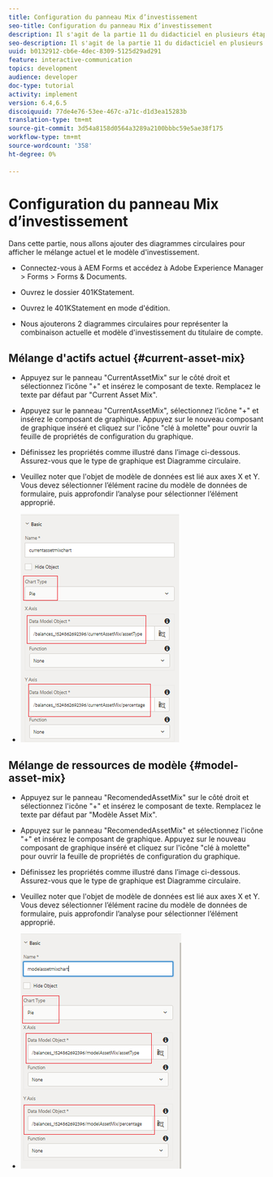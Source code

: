 ```yaml
---
title: Configuration du panneau Mix d’investissement
seo-title: Configuration du panneau Mix d’investissement
description: Il s'agit de la partie 11 du didacticiel en plusieurs étapes pour la création de votre premier document de communications interactives. Dans cette partie, nous allons ajouter des graphiques circulaires pour afficher la combinaison d'investissement actuelle et modèle.
seo-description: Il s'agit de la partie 11 du didacticiel en plusieurs étapes pour la création de votre premier document de communications interactives. Dans cette partie, nous allons ajouter des graphiques circulaires pour afficher la combinaison d'investissement actuelle et modèle.
uuid: b0132912-cb6e-4dec-8309-5125d29ad291
feature: interactive-communication
topics: development
audience: developer
doc-type: tutorial
activity: implement
version: 6.4,6.5
discoiquuid: 77de4e76-53ee-467c-a71c-d1d3ea15283b
translation-type: tm+mt
source-git-commit: 3d54a8158d0564a3289a2100bbbc59e5ae38f175
workflow-type: tm+mt
source-wordcount: '358'
ht-degree: 0%

---
```



# Configuration du panneau Mix d’investissement

Dans cette partie, nous allons ajouter des diagrammes circulaires pour afficher le mélange actuel et le modèle d&#39;investissement.

* Connectez-vous à AEM Forms et accédez à Adobe Experience Manager > Forms > Forms &amp; Documents.

* Ouvrez le dossier 401KStatement.

* Ouvrez le 401KStatement en mode d&#39;édition.

* Nous ajouterons 2 diagrammes circulaires pour représenter la combinaison actuelle et modèle d&#39;investissement du titulaire de compte.

## Mélange d&#39;actifs actuel {#current-asset-mix}

* Appuyez sur le panneau &quot;CurrentAssetMix&quot; sur le côté droit et sélectionnez l’icône &quot;+&quot; et insérez le composant de texte. Remplacez le texte par défaut par &quot;Current Asset Mix&quot;.

* Appuyez sur le panneau &quot;CurrentAssetMix&quot;, sélectionnez l’icône &quot;+&quot; et insérez le composant de graphique. Appuyez sur le nouveau composant de graphique inséré et cliquez sur l&#39;icône &quot;clé à molette&quot; pour ouvrir la feuille de propriétés de configuration du graphique.

* Définissez les propriétés comme illustré dans l’image ci-dessous. Assurez-vous que le type de graphique est Diagramme circulaire.

* Veuillez noter que l&#39;objet de modèle de données est lié aux axes X et Y. Vous devez sélectionner l’élément racine du modèle de données de formulaire, puis approfondir l’analyse pour sélectionner l’élément approprié.

* ![currentassetmix](assets/currentassetmixchart.png)

## Mélange de ressources de modèle {#model-asset-mix}

* Appuyez sur le panneau &quot;RecomendedAssetMix&quot; sur le côté droit et sélectionnez l&#39;icône &quot;+&quot; et insérez le composant de texte. Remplacez le texte par défaut par &quot;Modèle Asset Mix&quot;.

* Appuyez sur le panneau &quot;RecomendedAssetMix&quot; et sélectionnez l&#39;icône &quot;+&quot; et insérez le composant de graphique. Appuyez sur le nouveau composant de graphique inséré et cliquez sur l&#39;icône &quot;clé à molette&quot; pour ouvrir la feuille de propriétés de configuration du graphique.

* Définissez les propriétés comme illustré dans l’image ci-dessous. Assurez-vous que le type de graphique est Diagramme circulaire.

* Veuillez noter que l&#39;objet de modèle de données est lié aux axes X et Y. Vous devez sélectionner l’élément racine du modèle de données de formulaire, puis approfondir l’analyse pour sélectionner l’élément approprié.

* ![assettype](assets/modelassettypechart.png)

